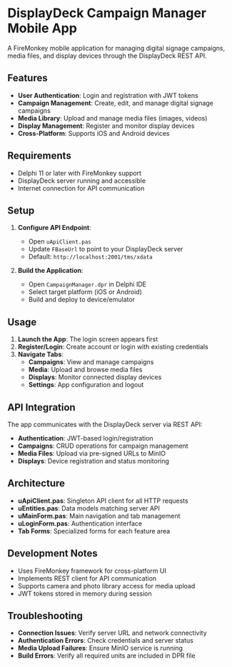 # DisplayDeck Campaign Manager Mobile App

A FireMonkey mobile application for managing digital signage campaigns, media files, and display devices through the DisplayDeck REST API.

## Features

- **User Authentication**: Login and registration with JWT tokens
- **Campaign Management**: Create, edit, and manage digital signage campaigns
- **Media Library**: Upload and manage media files (images, videos)
- **Display Management**: Register and monitor display devices
- **Cross-Platform**: Supports iOS and Android devices

## Requirements

- Delphi 11 or later with FireMonkey support
- DisplayDeck server running and accessible
- Internet connection for API communication

## Setup

1. **Configure API Endpoint**:
   - Open `uApiClient.pas`
   - Update `FBaseUrl` to point to your DisplayDeck server
   - Default: `http://localhost:2001/tms/xdata`

2. **Build the Application**:
   - Open `CampaignManager.dpr` in Delphi IDE
   - Select target platform (iOS or Android)
   - Build and deploy to device/emulator

## Usage

1. **Launch the App**: The login screen appears first
2. **Register/Login**: Create account or login with existing credentials
3. **Navigate Tabs**:
   - **Campaigns**: View and manage campaigns
   - **Media**: Upload and browse media files
   - **Displays**: Monitor connected display devices
   - **Settings**: App configuration and logout

## API Integration

The app communicates with the DisplayDeck server via REST API:

- **Authentication**: JWT-based login/registration
- **Campaigns**: CRUD operations for campaign management
- **Media Files**: Upload via pre-signed URLs to MinIO
- **Displays**: Device registration and status monitoring

## Architecture

- **uApiClient.pas**: Singleton API client for all HTTP requests
- **uEntities.pas**: Data models matching server API
- **uMainForm.pas**: Main navigation and tab management
- **uLoginForm.pas**: Authentication interface
- **Tab Forms**: Specialized forms for each feature area

## Development Notes

- Uses FireMonkey framework for cross-platform UI
- Implements REST client for API communication
- Supports camera and photo library access for media upload
- JWT tokens stored in memory during session

## Troubleshooting

- **Connection Issues**: Verify server URL and network connectivity
- **Authentication Errors**: Check credentials and server status
- **Media Upload Failures**: Ensure MinIO service is running
- **Build Errors**: Verify all required units are included in DPR file